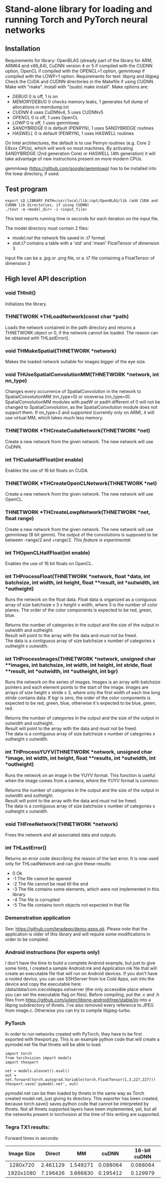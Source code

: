 # Stand-alone library for loading and running Torch and PyTorch neural networks

## Installation

Requirements for library: OpenBLAS (already part of the library for ARM, ARM64 and x86_64),
CuDNN version 4 or 5 if compiled with the CUDNN option, OpenCL if compiled with the OPENCL=1 option,
gemmlowp if compiled with the LOWP=1 option.
Requirements for test: libpng and libjpeg  
Check the CUDA and CUDNN directories in the Makefile if using CUDNN.
Make with "make".
Install with "(sudo) make install".
Make options are:
   * *DEBUG* 0 is off, 1 is on
   * *MEMORYDEBUG* 0 checks memory leaks, 1 generates full dump of allocations in memdump.txt
   * *CUDNN* 4 uses CuDNNv4, 5 uses CUDNNv5
   * *OPENCL* 0 is off, 1 uses OpenCL
   * *LOWP* 0 is off, 1 uses gemmlowp
   * *SANDYBRIDGE* 0 is default (PENRYN), 1 uses SANDYBRIDGE routines
   * *HASWELL* 0 is default (PENRYN), 1 uses HASWELL routines

On Intel architectures, the default is to use Penryn routines (e.g. Core 2 E8xxx CPUs), which
will work on most machines. By activating SANDYBRIDGE (2nd generation Core) or HASWELL (4th generation)
it will take advantage of new instructions present on more modern CPUs.

gemmlowp (https://github.com/google/gemmlowp) has to be installed into the lowp directory, if used.

## Test program

    export LD_LIBRARY_PATH=/usr/local/lib:/opt/OpenBLAS/lib (add CUDA and CUDNN lib directories, if using CUDNN)
    ./test -m <model_dir> -i <input_file>

This test reports running time in seconds for each iteration on the input file.

The model directory must contain 2 files:
   * *model.net* the network file saved in .t7 format
   * *stat.t7* contains a table with a 'std' and 'mean' FloatTensor of dimension 3

Input file can be a .jpg or .png file, or a .t7 file containing a FloatTensor of dimension 3

## High level API description

### void THInit()

Initializes the library.

### THNETWORK *THLoadNetwork(const char *path)

Loads the network contained in the path directory and returns a THNETWORK object or 0, if the
network cannot be loaded. The reason can be obtained with THLastError().

### void THMakeSpatial(THNETWORK *network)

Makes the loaded network suitable for images bigger of the eye size.

### void THUseSpatialConvolutionMM(THNETWORK *network, int nn_type)

Changes every occurrence of SpatialConvolution in the network to SpatialConvolutionMM (nn_type>0) or viceversa (nn_type=0).
SpatialConvolutionMM modules with padW or padH different of 0 will not be changed to SpatialConvolution, as the
SpatialConvolution module does not support them. If nn_type=2 and supported (currently only on ARM), it will use virtual MM,
which takes much less memory.

### THNETWORK *THCreateCudaNetwork(THNETWORK *net)

Create a new network from the given network. The new network will use CuDNN.

### int THCudaHalfFloat(int enable)

Enables the use of 16 bit floats on CUDA.

### THNETWORK *THCreateOpenCLNetwork(THNETWORK *net)

Create a new network from the given network. The new network will use OpenCL.

### THNETWORK *THCreateLowpNetwork(THNETWORK *net, float range)

Create a new network from the given network. The new network will use gemmlowp (8 bit gemm). The output of
the convolutions is supposed to be between -range/2 and +range/2. *This feature is experimental.*

### int THOpenCLHalfFloat(int enable)

Enables the use of 16 bit floats on OpenCL.

### int THProcessFloat(THNETWORK *network, float *data, int batchsize, int width, int height, float **result, int *outwidth, int *outheight)

Runs the network on the float data. Float data is organized as a coniguous array of
size batchsize x 3 x height x width, where 3 is the number of color planes. The order
of the color components is expected to be red, green, blue.

Returns the number of categories in the output and the size of the output in outwidth and outheight.  
Result will point to the array with the data and *must* not be freed.  
The data is a contiguous array of size batchsize x number of categories x outheight x outwidth.

### int THProcessImages(THNETWORK *network, unsigned char **images, int batchsize, int width, int height, int stride, float **result, int *outwidth, int *outheight, int bgr)

Runs the network on the series of images. Images is an array with batchsize pointers and
each element points to the start of the image. Images are arrays of size
height x stride x 3, where only the first width of each line long stride contains data. If
bgr is zero, the order of the color components is expected to be red, green, blue, otherwise
it's expected to be blue, green, red.
 
Returns the number of categories in the output and the size of the output in outwidth and outheight.  
Result will point to the array with the data and *must* not be freed.  
The data is a contiguous array of size batchsize x number of categories x outheight x outwidth.

### int THProcessYUYV(THNETWORK *network, unsigned char *image, int width, int height, float **results, int *outwidth, int *outheight)

Runs the network on an image in the YUYV format. This function is useful when the image comes from a camera,
where the YUYV format is common.  

Returns the number of categories in the output and the size of the output in outwidth and outheight.  
Result will point to the array with the data and *must* not be freed.  
The data is a contiguous array of size batchsize x number of categories x outheight x outwidth.

### void THFreeNetwork(THNETWORK *network)

Frees the network and all associated data and outputs.

### int THLastError()

Returns an error code describing the reason of the last error. It is now used only for
THLoadNetwork and can give these results:

- 0 Ok
- -1 The file cannot be opened
- -2 The file cannot be read till the end
- -3 The file contains some elements, which were not implemented in this library
- -4 The file is corrupted
- -5 The file contains torch objects not expected in that file


### Demonstration application

See: https://github.com/teradeep/demo-apps.git. Please note that the application is
older of this library and will require some modifications in order to be compiled.

### Android instructions (for experts only)

I don't have the time to build a complete Android example, but just to give some hints, I created a
sample Android.mk and Application.mk file that will create an executable file that will run on Android
devices. If you don't have a rooted device, you can use SSHServer from Ice Cold Apps, ssh into the device
and copy the executable here: /data/data/com.icecoldapps.sshserver (the only accessible place where
you can set the executable flag on files). Before compiling, put the .c and .h files from
https://github.com/julienr/libpng-android/tree/stable/jni into a libpng subdirectory of thnets. I've
also removed every reference to JPEG from image.c. Otherwise you can try to compile libjpeg-turbo.

### PyTorch

In order to run networks created with PyTorch, they have to be first exported
with thexport.py. This is an example python code that will create a pymodel.net file
that thnets will be able to load:

```
import torch
from torchvision import models
import thexport

net = models.alexnet().eval()
out = net.forward(torch.autograd.Variable(torch.FloatTensor(1,3,227,227)))
thexport.save('pymodel.net', out)
```

pymodel.net can be then loaded by thnets in the same way as Torch created model.net,
just giving its directory. This exporter has been created, because torch.save() saves
python code that cannot be interpreted by thnets. Not all thnets supported layers have
been implemented, yet, but all the networks present in torchvision at the time of this
writing are supported.

### Tegra TX1 results:

Forward times in seconds:

| Image Size | Direct   | MM       | cuDNN    | 16-bit cuDNN |
| :--------: | :------: | :------: | :------: | :----------: |
| 1280x720   | 2.461129 | 1.549271 | 0.088064 | 0.088064     |
| 1920x1080  | 7.196426 | 3.666830 | 0.195412 | 0.129979     |
